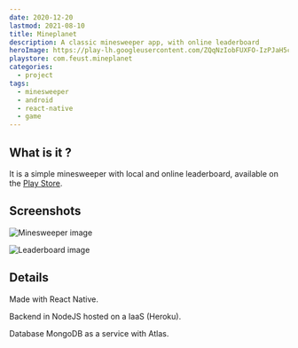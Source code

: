 ```yaml
---
date: 2020-12-20
lastmod: 2021-08-10
title: Mineplanet
description: A classic minesweeper app, with online leaderboard
heroImage: https://play-lh.googleusercontent.com/ZQqNzIobFUXFO-IzPJaH5cv2QE9o7YpvooVWyTmaomxlBXfVwKjHWhYLALWLrohMrg
playstore: com.feust.mineplanet
categories:
  - project
tags:
  - minesweeper
  - android
  - react-native
  - game
---
```


## What is it ?

It is a simple minesweeper with local and online leaderboard, available on the [Play Store](https://play.google.com/store/apps/details?id=com.feust.mineplanet).

## Screenshots

![Minesweeper image](https://play-lh.googleusercontent.com/UmIFtt00WWKSLQgjPb-ilwPE-WUe9QTJ-Qi4OcehHhgqfTN0FiWAzToNdejdaYxwKr9p=w2880-h1676)

![Leaderboard image](https://play-lh.googleusercontent.com/o3CcFBfR5SFWQsLaeq6NN3R0hFCzUBdL0X5TpgtQ_veUr9xoXTIGdJwiVGs1-Cuua0Ve=w2880-h1676)

## Details

Made with React Native.

Backend in NodeJS hosted on a IaaS (Heroku).

Database MongoDB as a service with Atlas.
